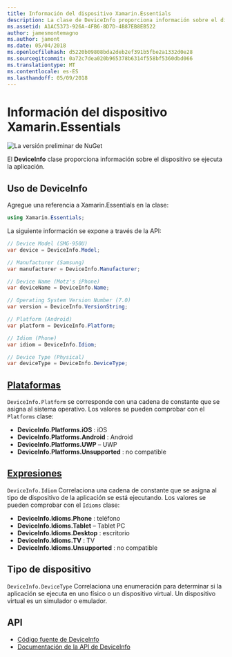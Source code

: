 ```yaml
---
title: Información del dispositivo Xamarin.Essentials
description: La clase de DeviceInfo proporciona información sobre el dispositivo de la aplicación se ejecuta en.
ms.assetid: A1AC5373-926A-4FB6-8D7D-4B87EB8EB522
author: jamesmontemagno
ms.author: jamont
ms.date: 05/04/2018
ms.openlocfilehash: d5220b09808bda2deb2ef391b5fbe2a1332d0e28
ms.sourcegitcommit: 0a72c7dea020b965378b6314f558bf5360dbd066
ms.translationtype: MT
ms.contentlocale: es-ES
ms.lasthandoff: 05/09/2018
---
```

# <a name="xamarinessentials-device-information"></a>Información del dispositivo Xamarin.Essentials

![La versión preliminar de NuGet](~/media/shared/pre-release.png)

El **DeviceInfo** clase proporciona información sobre el dispositivo se ejecuta la aplicación.

## <a name="using-deviceinfo"></a>Uso de DeviceInfo

Agregue una referencia a Xamarin.Essentials en la clase:

```csharp
using Xamarin.Essentials;
```

La siguiente información se expone a través de la API:

```csharp
// Device Model (SMG-950U)
var device = DeviceInfo.Model;

// Manufacturer (Samsung)
var manufacturer = DeviceInfo.Manufacturer;

// Device Name (Motz's iPhone)
var deviceName = DeviceInfo.Name;

// Operating System Version Number (7.0)
var version = DeviceInfo.VersionString;

// Platform (Android)
var platform = DeviceInfo.Platform;

// Idiom (Phone)
var idiom = DeviceInfo.Idiom;

// Device Type (Physical)
var deviceType = DeviceInfo.DeviceType;
```

## <a name="platformsxrefxamarinessentialsdeviceinfoplatforms"></a>[Plataformas](xref:Xamarin.Essentials.DeviceInfo.Platforms)

`DeviceInfo.Platform` se corresponde con una cadena de constante que se asigna al sistema operativo. Los valores se pueden comprobar con el `Platforms` clase:

- **DeviceInfo.Platforms.iOS** : iOS
- **DeviceInfo.Platforms.Android** : Android
- **DeviceInfo.Platforms.UWP** – UWP
- **DeviceInfo.Platforms.Unsupported** : no compatible

## <a name="idiomsxrefxamarinessentialsdeviceinfoidioms"></a>[Expresiones](xref:Xamarin.Essentials.DeviceInfo.Idioms)

`DeviceInfo.Idiom` Correlaciona una cadena de constante que se asigna al tipo de dispositivo de la aplicación se está ejecutando. Los valores se pueden comprobar con el `Idioms` clase:

- **DeviceInfo.Idioms.Phone** : teléfono
- **DeviceInfo.Idioms.Tablet** – Tablet PC
- **DeviceInfo.Idioms.Desktop** : escritorio
- **DeviceInfo.Idioms.TV** : TV
- **DeviceInfo.Idioms.Unsupported** : no compatible

## <a name="device-type"></a>Tipo de dispositivo

`DeviceInfo.DeviceType` Correlaciona una enumeración para determinar si la aplicación se ejecuta en uno físico o un dispositivo virtual. Un dispositivo virtual es un simulador o emulador.

## <a name="api"></a>API

- [Código fuente de DeviceInfo](https://github.com/xamarin/Essentials/tree/master/Essentials/DeviceInfo)
- [Documentación de la API de DeviceInfo](xref:Xamarin.Essentials.DeviceInfo)
